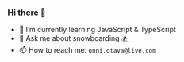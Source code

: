 ### Hi there 👋

- 🌱 I’m currently learning JavaScript & TypeScript
- 💬 Ask me about snowboarding 🏂
- 📫 How to reach me: `onni.otava@live.com`

